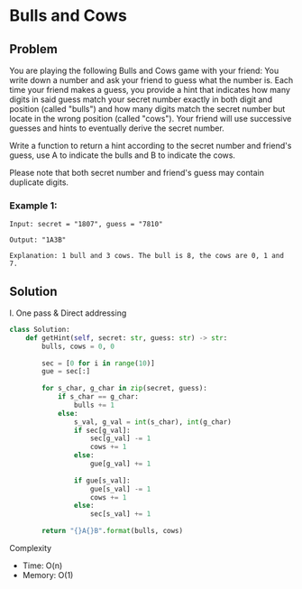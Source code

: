 # Bulls and Cows

## Problem
You are playing the following Bulls and Cows game with your friend: You write down a number and ask your friend to guess what the number is. Each time your friend makes a guess, you provide a hint that indicates how many digits in said guess match your secret number exactly in both digit and position (called "bulls") and how many digits match the secret number but locate in the wrong position (called "cows"). Your friend will use successive guesses and hints to eventually derive the secret number.

Write a function to return a hint according to the secret number and friend's guess, use A to indicate the bulls and B to indicate the cows. 

Please note that both secret number and friend's guess may contain duplicate digits.

### Example 1:

    Input: secret = "1807", guess = "7810"

    Output: "1A3B"

    Explanation: 1 bull and 3 cows. The bull is 8, the cows are 0, 1 and 7.

## Solution

I. One pass & Direct addressing
```python
class Solution:
    def getHint(self, secret: str, guess: str) -> str:
        bulls, cows = 0, 0
        
        sec = [0 for i in range(10)]
        gue = sec[:]
        
        for s_char, g_char in zip(secret, guess):
            if s_char == g_char:
                bulls += 1
            else:
                s_val, g_val = int(s_char), int(g_char)
                if sec[g_val]:
                    sec[g_val] -= 1
                    cows += 1
                else:
                    gue[g_val] += 1
                    
                if gue[s_val]:
                    gue[s_val] -= 1
                    cows += 1
                else:
                    sec[s_val] += 1
        
        return "{}A{}B".format(bulls, cows)
```
Complexity
* Time: O(n)
* Memory: O(1)